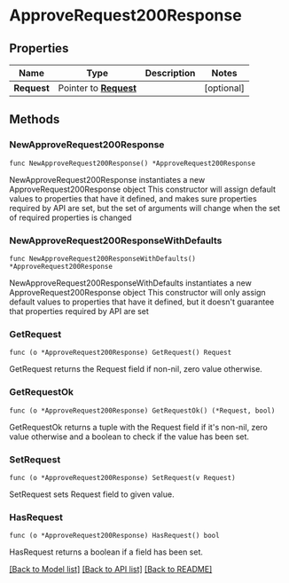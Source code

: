 # ApproveRequest200Response

## Properties

Name | Type | Description | Notes
------------ | ------------- | ------------- | -------------
**Request** | Pointer to [**Request**](Request.md) |  | [optional] 

## Methods

### NewApproveRequest200Response

`func NewApproveRequest200Response() *ApproveRequest200Response`

NewApproveRequest200Response instantiates a new ApproveRequest200Response object
This constructor will assign default values to properties that have it defined,
and makes sure properties required by API are set, but the set of arguments
will change when the set of required properties is changed

### NewApproveRequest200ResponseWithDefaults

`func NewApproveRequest200ResponseWithDefaults() *ApproveRequest200Response`

NewApproveRequest200ResponseWithDefaults instantiates a new ApproveRequest200Response object
This constructor will only assign default values to properties that have it defined,
but it doesn't guarantee that properties required by API are set

### GetRequest

`func (o *ApproveRequest200Response) GetRequest() Request`

GetRequest returns the Request field if non-nil, zero value otherwise.

### GetRequestOk

`func (o *ApproveRequest200Response) GetRequestOk() (*Request, bool)`

GetRequestOk returns a tuple with the Request field if it's non-nil, zero value otherwise
and a boolean to check if the value has been set.

### SetRequest

`func (o *ApproveRequest200Response) SetRequest(v Request)`

SetRequest sets Request field to given value.

### HasRequest

`func (o *ApproveRequest200Response) HasRequest() bool`

HasRequest returns a boolean if a field has been set.


[[Back to Model list]](../README.md#documentation-for-models) [[Back to API list]](../README.md#documentation-for-api-endpoints) [[Back to README]](../README.md)


